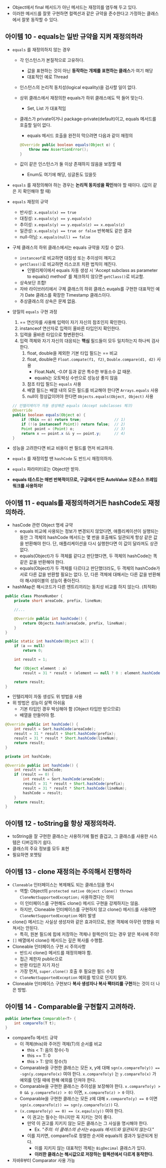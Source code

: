 - Object에서 final 메서드가 아닌 메서드는 재정의를 염두해 두고 있다.
- 이러한 메서드를 잘못 구현하면 컬렉션과 같은 규약을 준수한다고 가정하는 클래스에서 잘못 동작할 수 있다.

## 아이템 10 - equals는 일반 규약을 지켜 재정의하라

- `equals` 를 재정의하지 않는 경우
    - 각 인스턴스가 본질적으로 고유하다.
        - 값을 표현하는 것이 아닌 **동작하는 개체를 표현하는 클래스**가 여기 해당
        - 대표적인 예로 Thread
    - 인스턴스의 논리적 동치성(logical equality)을 검사할 일이 없다.
    - 상위 클래스에서 재정의한 equals가 하위 클래스에도 딱 들어 맞는다.
        - Set, List 가 대표적임
    - 클래스가 private이거나 package-private(default)이고, equals 메서드를 호출할 일이 없다.
        - equals 메서드 호출을 완전히 막으려면 다음과 같이 재정의
        
        ```java
        @Override public boolean equals(Object o) {
        	throw new AssertionError();
        }
        ```
        
    - 값이 같은 인스턴스가 둘 이상 존재하지 않음을 보장할 때
        - Enum도 여기에 해당, 싱글톤도 있을듯
- `equals` 를 재정의해야 하는 경우는 **논리적 동치성을 확인**해야 할 때이다. (값이 같은 지 확인해야 할 때)
- `equals` 재정의 규약
    - 반사성: `x.equals(x) == true`
    - 대칭성: `x.equals(y) == y.equals(x)`
    - 추이성: `x.equals(y) == y.equals(z) == x.equals(z)`
    - 일관성: `x.equals(y) == true or false` 반복해도 같은 결과
    - null-아님: `x.equals(null) == false`
- 구체 클래스의 하위 클래스에서는 equals 규약을 지킬 수 없다.
    - `instanceof`로 비교하면 대칭성 또는 추이성이 깨지고
    - `getClass()`로 비교하면 리스코프 치환 법칙이 깨진다.
        - 인텔리제이에서 equals 자동 생성 시 'Accept subclass as parameter to equals() method' 를 체크하지 않으면 `getClass()`로 비교함.  
    - 상속보단 조합!
    - 자바 라이브러리에서 구체 클래스의 하위 클래스 euqals를 구현한 대표적인 예가 Date 클래스를 확장한 Timestamp 클래스이다.
    - 추상클래스의 상속은 문제 없음.
- 양질의 `equals` 구현 과정
    1. == 연산자를 사용해 입력이 자기 자신의 참조인지 확인한다.
    2. instanceof 연산자로 입력이 올바른 타입인지 확인한다.
    3. 입력을 올바른 타입으로 형변환한다.
    4. 입력 객체와 자기 자신의 대응되는 **핵심** 필드들이 모두 일치하는지 하나씩 검사한다.
        1. float, double을 제외한 기본 타입 필드는 == 비교
        2. float, double은 `Float.compate(f1, f2)`, `Double.compare(d1, d2)` 사용
            - Float.NaN, -0.0f 등과 같은 특수한 부동소수 값 때문.
            - equals는 오토박싱 수반으로 성능상 좋지 않음
        3. 참조 타입 필드는 `equals` 사용
        4. 배열 필드는 배열 내의 모든 필드를 비교해야 한다면 `Arrays.equals` 사용
        5. null이 정상값이어야 한다면 `Objects.equals(Object, Object)` 사용
    
    ```java
    // 인텔리제이가 자동 생성해준 equals (Accept subclasses 체크)
    @Override
    public boolean equals(Object o) {
        if (this == o) return true;               // 1)
        if (!(o instanceof Point)) return false;  // 2)
        Point point = (Point) o;                  // 3)
        return x == point.x && y == point.y;      // 4)
    }
    ```
    
- 성능을 고려한다면 비교 비용이 싼 필드를 먼저 비교하자.
- `equals` 를 재정의할 땐 `hashCode` 도 반드시 재정의하자.
- `equals` 파라미터로는 Object만 받자.
- **equals 테스트는 매번 반복적이므로, 구글에서 만든 AutoValue 오픈소스 프레임워크를 사용하자!**

## 아이템 11 - equals를 재정의하려거든 hashCode도 재정의하라.

- hasCode 관련 Object 명세 규약
    - equals 비교에 사용되는 정보가 변경되지 않았다면, 애플리케이션이 실행되는 동안 그 객체의 hashCode 메서드는 몇 번을 호출해도 일관되게 항상 같은 값을 반환해야 한다. 단, 애플리케이션을 다시 실행한다면 이 값이 달라져도 상관없다.
    - equals(Object)가 두 객체를 같다고 판단했다면, 두 객체의 hashCode는 똑같은 값을 반환해야 한다.
    - equals(Object)가 두 객체를 다르다고 판단했더라도, 두 객체의 hashCode가 서로 다른 값을 반환할 필요는 없다. 단, 다른 객체에 대해서는 다른 값을 반환해야 해시테이블의 성능이 좋아진다.
- hashMap은 해시코드가 다른 엔트리끼리는 동치성 비교를 하지 않는다. (최적화)

```java
public class PhoneNumber {
	private short areaCode, prefix, lineNum;

	//...

	@Override public int hashCode() {
		return Objects.hash(areaCode, prefix, lineNum);
	}
}
```

```java
public static int hashCode(Object a[]) {
    if (a == null)
        return 0;

    int result = 1;

    for (Object element : a)
        result = 31 * result + (element == null ? 0 : element.hashCode());

    return result;
}
```

- 인텔리제이 자동 생성도 위 방법을 사용
- 위 방법은 성능이 살짝 아쉬움
    - 기본 타입인 경우 박싱해야 함 (Object 타입만 받으므로)
    - 배열을 만들어야 함.

```java
@Override public int hashCode() {
	int result = Sort.hashCode(areaCode);
	result = 31 * result + Short.hashCode(prefix);
	result = 31 * result * Short.hashCode(lineNum);
	return result;
}
```

```java
private int hashCode;

@Override public int hashCode() {
	int result = hashCode;
	if (result == 0) {
		int result = Sort.hashCode(areaCode);
		result = 31 * result + Short.hashCode(prefix);
		result = 31 * result * Short.hashCode(lineNum);
		hashCode = result;
	}
	return result;
}
```

## 아이템 12 - toString을 항상 재정의하라.

- toString을 잘 구현한 클래스는 사용하기에 훨씬 즐겁고, 그 클래스를 사용한 시스템은 디버깅하기 쉽다.
- 클래스의 주요 정보를 모두 표현
- 필요하면 포멧팅

## 아이템 13 - clone 재정의는 주의해서 진행하라

- `Cloneable` 인터페이스는 복제해도 되는 클래스임을 명시
    - 역할: Object의 `protected native Object clone() throws CloneNotSupportedException;` 사용하겠다는 의미
    - 이 인터페이스를 구현해도 clone() 메서드 구현을 강제하지는 않음.
    - 하지만, Cloneable 인터페이스를 구현하지 않고 clone() 메서드를 사용하면 `CloneNotSupportedException` 에러 발생
- clone() 메서드는 사실상 생성자와 같은 효과이므로, 원본 객체에 아무런 영향을 미쳐서는 안된다.
    - 특히, 원본 필드에 힙에 저장하는 객체나 컬렉션이 있는 경우 얕은 복사에 주의!
- `[]` 배열에서 clone()  메서드는 깊은 복사를 수행함.
- Cloneable 인터페이스 구현 시 주의사항
    - 반드시 clone() 메서드를 재정의해야 함.
    - 접근 제한자 public으로
    - 반환 타입은 자기 자신
    - 가장 먼저, `super.clone()` 호출 후 필요한 필드 수정
    - `CloneNotSupportedException` 예외를 밖으로 던지지 말자.
- Cloneable 인터페이스 구현보다 **복사 생성자나 복사 팩터리를 구현**하는 것이 더 나은 방법.

## 아이템 14 - Comparable을 구현할지 고려하라.

```java
public interface Comparable<T> {
	int compareTo(T t);
}
```

- compareTo 메서드 규약
    - 이 객체(this)와 주어진 객체(T)의 순서를 비교
        - this < T: 음의 정수(-1)
        - this == T: 0
        - this > T: 양의 정수(1)
    - Comparable을 구현한 클래스는 모든 x, y에 대해 `sgn(x.compareTo(y)) == -sgn(y.compareTo(x)` 여야 한다. `x.compareTo(y)` 는 `y.compareTo(x)` 가 예외를 던질 때에 한해 예외를 던져야 한다.
    - Comparable을 구현한 클래스는 추이성을 보장해야 한다. `x.compareTo(y) > 0 && y.compareTo(z) > 0)` 이면, `x.compareTo(z) > 0` 이다.
    - Comparable을 구현한 클래스는 모든 z에 대해 `x.compareTo(y) == 0` 이면 `sgn(x.compareTo(z)) == sgn(y.compareTo(z))` 다.
    - `(x.compareTo(y) == 0) == (x.eqauls(y))` 여야 한다.
        - 이 권고는 필수는 아니지만 꼭 지키는 것이 좋다.
        - 만약 이 권고를 지키지 않는 모든 클래스는 그 사실을 명시해야 한다.
            - Ex. *"주의: 이 클래스의 순서는 equals 메서드와 일관되지 않는다."*
        - 이를 지키면, compareTo로 정렬한 순서와 equals의 결과가 일관되게 된다.
            - 이를 지키지 않는 대표적인 객체는 `BigDecimal` 클래스가 있다.
            - **이러한 클래스는 해시값으로 저장하는 컬렉션에서 다르게 동작한다.**
- 자바8부터 Comparator 사용 가능

